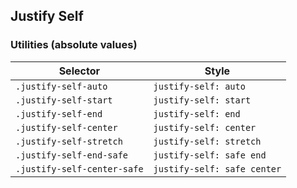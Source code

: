 ## Justify Self

### Utilities (absolute values)

| Selector                    | Style                       |
| --------------------------- | --------------------------- |
| `.justify-self-auto`        | `justify-self: auto`        |
| `.justify-self-start`       | `justify-self: start`       |
| `.justify-self-end`         | `justify-self: end`         |
| `.justify-self-center`      | `justify-self: center`      |
| `.justify-self-stretch`     | `justify-self: stretch`     |
| `.justify-self-end-safe`    | `justify-self: safe end`    |
| `.justify-self-center-safe` | `justify-self: safe center` |
